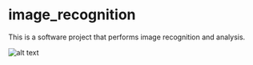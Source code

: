 # image_recognition


This is a software project that performs image recognition and analysis.

![alt text](https://github.com/srijanb/image_analysis/blob/main/delicate-arch-1-1391746-1280x960.jpg?raw=true)


